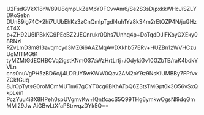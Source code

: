 U2FsdGVkX18nW89U8qmpLkZeMpY0FCvvAm6/Se2S3sD/pxkkWHcJiSZLYDKoSebn
DUn89lg74C+2hi7UUbEhKz3zCnQmlpTgdl4uh1Yz8kS4m2rEtQZP4N/juGHz4T4X
p+ZH92U6IPBkKC9PEeBZ2JECnrukr0Dhs7Unhq4p+DoTqdDJIFKoyGXEky08RNzl
RZvLmD3m813avqmcyd3MZGi6AAZMqAwDXkhb57ERv+HUZBn1zWVHCzuUgMITMGtK
tyMZMtGdECHBCVq2igstKNmO37aWzHrtLrtj+/OdykiGv10GZbTB/raK4bdkYVLn
cns0nuVgPH5zBD6c/j4LDRJY5wKWW0Qav2AM2oY9z9NsKIUMBBy7FPfvxZCkfGuq
8JrOpTytsG0roMCmMUTm67gCYT0cg6BKhATpQ6Z3tsTMGpt0k3O56vSxQkpLeii1
PczYuu4i8X8HPeh0spUVgmvKw+lQntfcacS5Q99THg6ymkwOgsNl9dqGmMMl29Jw
AiGBwLtXfaP8trwqzDYk5Q==
